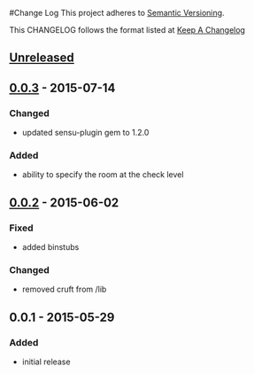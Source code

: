 #Change Log
This project adheres to [Semantic Versioning](http://semver.org/).

This CHANGELOG follows the format listed at [Keep A Changelog](http://keepachangelog.com/)

## [Unreleased]

## [0.0.3] - 2015-07-14
### Changed
- updated sensu-plugin gem to 1.2.0

### Added
- ability to specify the room at the check level

## [0.0.2] - 2015-06-02
### Fixed
- added binstubs
### Changed
- removed cruft from /lib

## 0.0.1 - 2015-05-29
### Added
- initial release

[Unreleased]: https://github.com/sensu-plugins/sensu-plugins-hipchat/compare/0.0.3...HEAD
[0.0.3]: https://github.com/sensu-plugins/sensu-plugins-hipchat/compare/0.0.2...0.0.3
[0.0.2]: https://github.com/sensu-plugins/sensu-plugins-hipchat/compare/0.0.1...0.0.2
